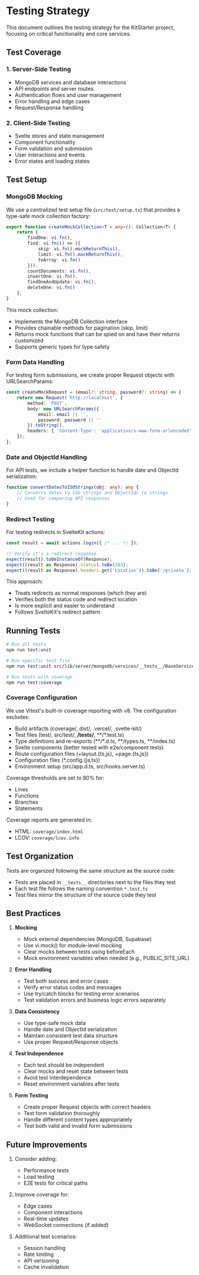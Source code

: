 # Testing Strategy

This document outlines the testing strategy for the KitStarter project, focusing on critical functionality and core services.

## Test Coverage

### 1. Server-Side Testing
- MongoDB services and database interactions
- API endpoints and server routes
- Authentication flows and user management
- Error handling and edge cases
- Request/Response handling

### 2. Client-Side Testing
- Svelte stores and state management
- Component functionality
- Form validation and submission
- User interactions and events
- Error states and loading states

## Test Setup

### MongoDB Mocking
We use a centralized test setup file (`src/test/setup.ts`) that provides a type-safe mock collection factory:
```typescript
export function createMockCollection<T = any>(): Collection<T> {
    return {
        findOne: vi.fn(),
        find: vi.fn(() => ({
            skip: vi.fn().mockReturnThis(),
            limit: vi.fn().mockReturnThis(),
            toArray: vi.fn()
        })),
        countDocuments: vi.fn(),
        insertOne: vi.fn(),
        findOneAndUpdate: vi.fn(),
        deleteOne: vi.fn()
    };
}
```

This mock collection:
- Implements the MongoDB Collection interface
- Provides chainable methods for pagination (skip, limit)
- Returns mock functions that can be spied on and have their returns customized
- Supports generic types for type safety

### Form Data Handling
For testing form submissions, we create proper Request objects with URLSearchParams:
```typescript
const createMockRequest = (email?: string, password?: string) => {
    return new Request('http://localhost', {
        method: 'POST',
        body: new URLSearchParams({
            email: email || '',
            password: password || ''
        }).toString(),
        headers: { 'Content-Type': 'application/x-www-form-urlencoded' }
    });
};
```

### Date and ObjectId Handling
For API tests, we include a helper function to handle date and ObjectId serialization:
```typescript
function convertDatesToISOStrings(obj: any): any {
    // Converts dates to ISO strings and ObjectIds to strings
    // Used for comparing API responses
}
```

### Redirect Testing
For testing redirects in SvelteKit actions:
```typescript
const result = await actions.login({ /* ... */ });

// Verify it's a redirect response
expect(result).toBeInstanceOf(Response);
expect((result as Response).status).toBe(303);
expect((result as Response).headers.get('Location')).toBe('/private');
```

This approach:
- Treats redirects as normal responses (which they are)
- Verifies both the status code and redirect location
- Is more explicit and easier to understand
- Follows SvelteKit's redirect pattern

## Running Tests

```bash
# Run all tests
npm run test:unit

# Run specific test file
npm run test:unit src/lib/server/mongodb/services/__tests__/BaseService.test.ts

# Run tests with coverage
npm run test:coverage
```

### Coverage Configuration
We use Vitest's built-in coverage reporting with v8. The configuration excludes:

- Build artifacts (coverage/, dist/, .vercel/, .svelte-kit/)
- Test files (test/, src/test/, **/__tests__/**, **/*.test.ts)
- Type definitions and re-exports (**/*.d.ts, **/types.ts, **/index.ts)
- Svelte components (better tested with e2e/component tests)
- Route configuration files (+layout.{ts,js}, +page.{ts,js})
- Configuration files (*.config.{js,ts})
- Environment setup (src/app.d.ts, src/hooks.server.ts)

Coverage thresholds are set to 80% for:
- Lines
- Functions
- Branches
- Statements

Coverage reports are generated in:
- HTML: `coverage/index.html`
- LCOV: `coverage/lcov.info`

## Test Organization

Tests are organized following the same structure as the source code:
- Tests are placed in `__tests__` directories next to the files they test
- Each test file follows the naming convention `*.test.ts`
- Test files mirror the structure of the source code they test

## Best Practices

1. **Mocking**
   - Mock external dependencies (MongoDB, Supabase)
   - Use vi.mock() for module-level mocking
   - Clear mocks between tests using beforeEach
   - Mock environment variables when needed (e.g., PUBLIC_SITE_URL)

2. **Error Handling**
   - Test both success and error cases
   - Verify error status codes and messages
   - Use try/catch blocks for testing error scenarios
   - Test validation errors and business logic errors separately

3. **Data Consistency**
   - Use type-safe mock data
   - Handle date and ObjectId serialization
   - Maintain consistent test data structure
   - Use proper Request/Response objects

4. **Test Independence**
   - Each test should be independent
   - Clear mocks and reset state between tests
   - Avoid test interdependence
   - Reset environment variables after tests

5. **Form Testing**
   - Create proper Request objects with correct headers
   - Test form validation thoroughly
   - Handle different content types appropriately
   - Test both valid and invalid form submissions

## Future Improvements

1. Consider adding:
   - Performance tests
   - Load testing
   - E2E tests for critical paths

2. Improve coverage for:
   - Edge cases
   - Component interactions
   - Real-time updates
   - WebSocket connections (if added)

3. Additional test scenarios:
   - Session handling
   - Rate limiting
   - API versioning
   - Cache invalidation
